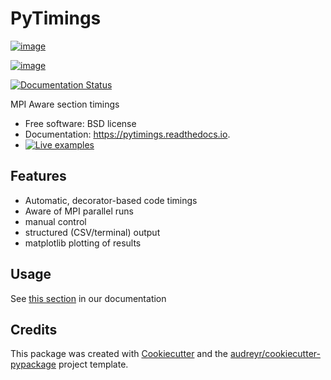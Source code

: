 PyTimings
=========

[![image](https://img.shields.io/pypi/v/pytimings.svg)](https://pypi.python.org/pypi/pytimings)

[![image](https://github.com/renefritze/pytimings/workflows/pytest/badge.svg)](https://github.com/renefritze/pytimings/actions)

[![Documentation Status](https://readthedocs.org/projects/pytimings/badge/?version=latest)](https://pytimings.readthedocs.io/en/latest/?badge=latest)


MPI Aware section timings

-   Free software: BSD license
-   Documentation: <https://pytimings.readthedocs.io>.
-   [![Live examples](https://mybinder.org/badge_logo.svg)](https://mybinder.org/v2/gh/renefritze/pytimings/HEAD?filepath=docs%2Fexamples%2F)


Features
--------

- Automatic, decorator-based code timings
- Aware of MPI parallel runs
- manual control
- structured (CSV/terminal) output
- matplotlib plotting of results


Usage
-----

See [this section](https://pytimings.readthedocs.io/en/latest/usage.html) in our documentation

Credits
-------

This package was created with
[Cookiecutter](https://github.com/audreyr/cookiecutter) and the
[audreyr/cookiecutter-pypackage](https://github.com/audreyr/cookiecutter-pypackage)
project template.
